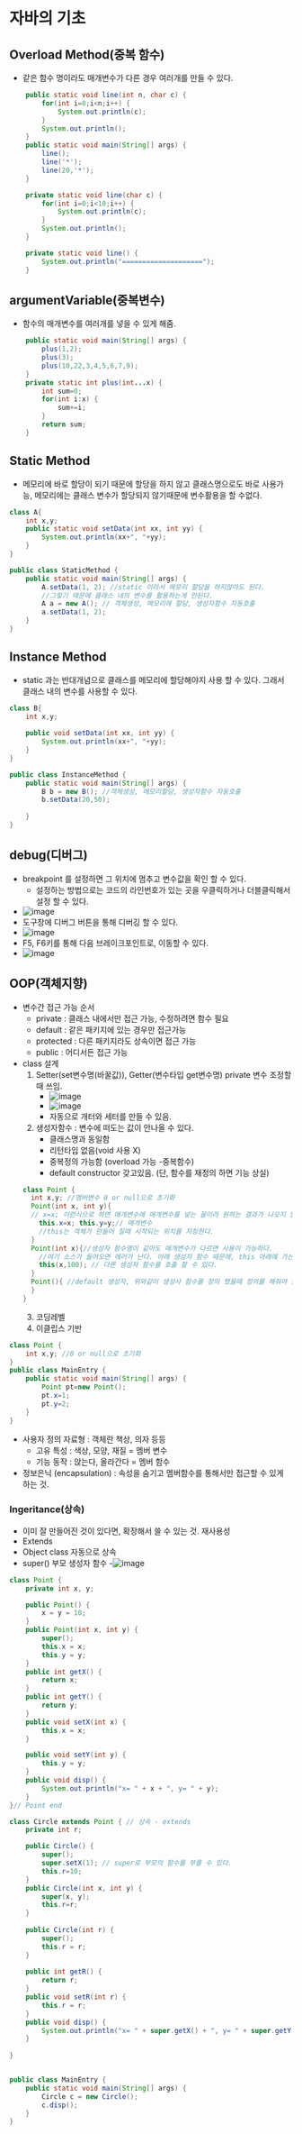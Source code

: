 # 자바의 기초

## Overload Method(중복 함수)
  - 같은 함수 명이라도 매개변수가 다른 경우 여러개를 만들 수 있다.
```java
	public static void line(int n, char c) {
		for(int i=0;i<n;i++) {
			System.out.println(c);
		}
		System.out.println();
	}
	public static void main(String[] args) {
		line();
		line('*');
		line(20,'*');
	}

	private static void line(char c) {
		for(int i=0;i<10;i++) {
			System.out.println(c);
		}
		System.out.println();
	}

	private static void line() {
		System.out.println("====================");
	}
```
## argumentVariable(중복변수)
  - 함수의 매개변수를 여러개를 넣을 수 있게 해줌.
```java
	public static void main(String[] args) {
		plus(1,2);
		plus(3);
		plus(10,22,3,4,5,6,7,9);
	}
	private static int plus(int...x) {
		int sum=0;
		for(int i:x) {
			sum+=i;
		}
		return sum;
	}
```
## Static Method
  - 메모리에 바로 할당이 되기 때문에 할당을 하지 않고 클래스명으로도 바로 사용가능, 메모리에는 클래스 변수가 할당되지 않기때문에 변수활용을 할 수없다.
```java
class A{
	int x,y;
	public static void setData(int xx, int yy) {
		System.out.println(xx+", "+yy);
	}
}

public class StaticMethod {
	public static void main(String[] args) {
		A.setData(1, 2); //static 이라서 메모리 할당을 하지않아도 된다.
		//그렇기 때문에 클래스 내의 변수를 활용하는게 안된다.
		A a = new A(); // 객체생성, 메모리에 할당, 생성자함수 자동호출
		a.setData(1, 2);
	}
}
```
## Instance Method
  - static 과는 반대개념으로 클래스를 메모리에 할당해야지 사용 할 수 있다. 그래서 클래스 내의 변수를 사용할 수 있다.
```java
class B{
	int x,y;
	
	public void setData(int xx, int yy) {
		System.out.println(xx+", "+yy);
	}
}

public class InstanceMethod {
	public static void main(String[] args) {
		B b = new B(); //객체생성, 메모리할당, 생성자함수 자동호출
		b.setData(20,50);
		
	}
}

```
## debug(디버그)
  - breakpoint 를 설정하면 그 위치에 멈추고 변수값을 확인 할 수 있다.
      - 설정하는 방법으로는 코드의 라인번호가 있는 곳을 우클릭하거나 더블클릭해서 설정 할 수 있다.
  - ![image](https://user-images.githubusercontent.com/11310445/131379703-a761c061-9ddb-4742-a942-454ddd9569fc.png)
  - 도구창에 디버그 버튼을 통해 디버깅 할 수 있다.
  - ![image](https://user-images.githubusercontent.com/11310445/131379801-6f1bb8e6-b270-4445-a692-059255af81a5.png)
  - F5, F6키를 통해 다음 브레이크포인트로, 이동할 수 있다.
  - ![image](https://user-images.githubusercontent.com/11310445/131379938-bfb114e0-f61c-41e2-b8b3-1cd2620ee1cc.png)


## OOP(객체지향)
  - 변수간 접근 가능 순서
    - private : 클래스 내에서만 접근 가능, 수정하려면 함수 필요
    - default : 같은 패키지에 있는 경우만 접근가능
    - protected : 다른 패키지라도 상속이면 접근 가능
    - public : 어디서든 접근 가능
  - class 설계
    1) Setter(set변수명(바꿀값)), Getter(변수타입 get변수명) private 변수 조정할 때 쓰임.
        - ![image](https://user-images.githubusercontent.com/11310445/131288710-e4523609-5a91-4720-8649-618258b28459.png)
        - ![image](https://user-images.githubusercontent.com/11310445/131288910-59c4233d-eef3-42d5-aac4-64bf50b87bbc.png)
        - 자동으로 개터와 세터를 만들 수 있음.
    2) 생성자함수 : 변수에 떠도는 값이 안나올 수 있다.
        - 클래스명과 동일함
        - 리턴타입 없음(void 사용 X)
        - 중복정의 가능함 (overload 가능 -중복함수)
        - default constructor 갖고있음. (단, 함수를 재정의 하면 기능 상실)
    ```java
    class Point {
      int x,y; //멤버변수 0 or null으로 초기화
      Point(int x, int y){
      // x=x; 이런식으로 하면 매개변수에 매개변수를 넣는 꼴이라 원하는 결과가 나오지 않음.
        this.x=x; this.y=y;// 매개변수
        //this는 객체가 만들어 질때 시작되는 위치를 지칭한다.
      }
      Point(int x){//생성자 함수명이 같아도 매개변수가 다르면 사용이 가능하다.
        //여기 소스가 들어오면 에러가 난다. 아래 생성자 함수 때문에, this 아래에 가는건 상관없다.
        this(x,100); // 다른 생성자 함수를 호출 할 수 있다.
      }
      Point(){ //default 생성자, 위와같이 생성사 함수를 정의 했을때 정의를 해줘야 쓸 수 있다.
      }
    }
    ```
    3) 코딩레벨
    4) 이클립스 기반
    
```java
class Point {
	int x,y; //0 or null으로 초기화
}
public class MainEntry {
	public static void main(String[] args) {
		Point pt=new Point();
		pt.x=1;
		pt.y=2;
	}
}
```
  - 사용자 정의 자료형 : 객체란 책상, 의자 등등
    - 고유 특성 : 색상, 모양, 재질 = 멤버 변수
    - 기능 동작 : 앉는다, 올라간다 = 멤버 함수
  - 정보은닉 (encapsulation) : 속성을 숨기고 멤버함수를 통해서만 접근할 수 있게 하는 것.
### Ingeritance(상속)
  - 이미 잘 만들어진 것이 있다면, 확장해서 쓸 수 있는 것. 재사용성
  - Extends
  - Object class 자동으로 상속
  - super() 부모 생성자 함수
  -![image](https://user-images.githubusercontent.com/11310445/131299589-70aa1086-6752-41f9-81da-a5e76f85aa18.png)
```java
class Point {
	private int x, y;

	public Point() {
		x = y = 10;
	}
	public Point(int x, int y) {
		super();
		this.x = x;
		this.y = y;
	}
	public int getX() {
		return x;
	}
	public int getY() {
		return y;
	}
	public void setX(int x) {
		this.x = x;
	}

	public void setY(int y) {
		this.y = y;
	}
	public void disp() {
		System.out.println("x= " + x + ", y= " + y);
	}
}// Point end

class Circle extends Point { // 상속 - extends
	private int r;

	public Circle() {
		super();
		super.setX(1); // super로 부모의 함수를 부를 수 있다.
		this.r=10;
	}
	public Circle(int x, int y) {
		super(x, y);
		this.r=r;
	}
	
	public Circle(int r) {
		super();
		this.r = r;
	}
	
	public int getR() {
		return r;
	}
	public void setR(int r) {
		this.r = r;
	}
	public void disp() {
		System.out.println("x= " + super.getX() + ", y= " + super.getY()+", r= " + r);
	}
	
}


public class MainEntry {
	public static void main(String[] args) {
		Circle c = new Circle();
		c.disp();
	}
}
```

